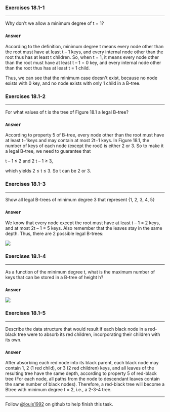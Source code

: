 ### Exercises 18.1-1
***
Why don't we allow a minimum degree of t = 1?
### `Answer`
According to the definition, minimum degree t means every node other than the root must have at least t – 1 keys, and every internal node other than the root thus has at least t children. So, when t = 1, it means every node other than the root must have
at least t – 1 = 0 key, and every internal node other than the root thus has at least t = 1 child.

Thus, we can see that the minimum case doesn't exist, because no node exists with 0 key, and no node exists with only 1 child
in a B-tree.

### Exercises 18.1-2
***
For what values of t is the tree of Figure 18.1 a legal B-tree?

### `Answer`
According to property 5 of B-tree, every node other than the root must have at least t−1keys and may contain at most 2t−1 keys. In Figure 18.1, the number of keys of each node (except the root) is either 2 or 3. So to make it a legal B-tree, we need
to guarantee that

t – 1 ≤ 2 and 2 t – 1 ≥ 3,

which yields 2 ≤ t ≤ 3. So t can be 2 or 3. 

### Exercises 18.1-3
***
Show all legal B-trees of minimum degree 3 that represent {1, 2, 3, 4, 5}

### `Answer`
We know that every node except the root must have at least t – 1 = 2 keys, and at most 2t – 1 = 5 keys. Also remember that the leaves stay in the same depth. Thus, there are 2 possible legal B-trees:

![](./repo/s1/1.png)
				

### Exercises 18.1-4
***
As a function of the minimum degree t, what is the maximum number of keys that can be stored in a B-tree of height h?

### `Answer`
![](./repo/s1/2.png)

### Exercises 18.1-5
***
Describe the data structure that would result if each black node in a red-black tree were to absorb its red children, incorporating their children with its own.

### `Answer`
After absorbing each red node into its black parent, each black node may contain 1, 2 (1 red child), or 3 (2 red children) keys, and all leaves of the resulting tree have the same depth, according to property 5 of red-black tree (For each node, all paths
from the node to descendant leaves contain the same number of black nodes). Therefore, a red-black tree will become a Btree with minimum degree t = 2, i.e., a 2-3-4 tree.

***
Follow [@louis1992](https://github.com/gzc) on github to help finish this task.

